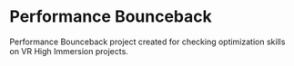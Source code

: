# Performance Bounceback
Performance Bounceback project created for checking optimization skills on VR High Immersion projects.
